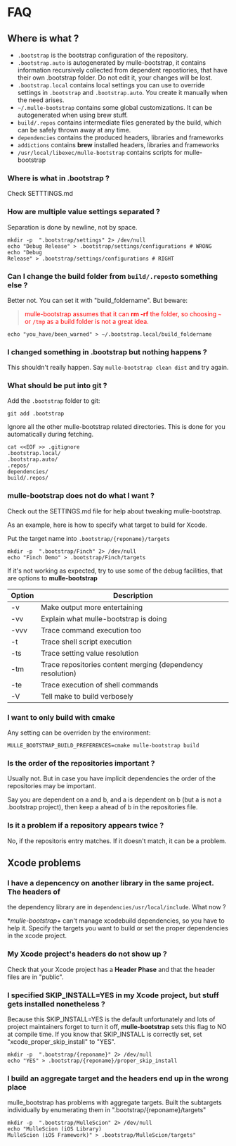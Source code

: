 # FAQ

## Where is what ?

* `.bootstrap` is the bootstrap configuration of the repository.
* `.bootstrap.auto` is autogenerated by mulle-bootstrap, it contains
information recursively collected from dependent repostiories, that have their
own .bootstrap folder. Do not edit it, your changes will be lost.
* `.bootstrap.local` contains local settings you can use to override settings
in `.bootstrap` and `.bootstrap.auto`. You create it manually when the need
arises.
* `~/.mulle-bootstrap` contains some global customizations. It can be
autogenerated when using brew stuff.
* `build/.repos` contains intermediate files generated by the build, which can
be safely thrown away at any time.
* `dependencies` contains the produced headers, libraries and frameworks
* `addictions` contains **brew** installed headers, libraries and frameworks
* `/usr/local/libexec/mulle-bootstrap` contains scripts for mulle-bootstrap


### Where is what in .bootstrap ?

Check SETTTINGS.md


### How are multiple value settings separated ?

Separation is done by newline, not by space.

```console
mkdir -p  ".bootstrap/settings" 2> /dev/null
echo "Debug Release" > .bootstrap/settings/configurations # WRONG
echo "Debug
Release" > .bootstrap/settings/configurations # RIGHT
```


### Can I change the build folder from `build/.repos`to something else  ?

Better not. You can set it with "build_foldername".
But beware:

><font color=red>mulle-bootstrap assumes that it can **rm -rf** the folder,
so choosing `~` or `/tmp` as a build folder is not a great idea.</font>

```console
echo "you_have/been_warned" > ~/.bootstrap.local/build_foldername
```


### I changed something in .bootstrap but nothing happens ?

This shouldn't really happen. Say `mulle-bootstrap clean dist` and try again.


### What should be put into git ?

Add the `.bootstrap` folder to git:

```
git add .bootstrap
```

Ignore all the other mulle-bootstrap related directories. This is done for
you automatically during fetching.

```
cat <<EOF >> .gitignore
.bootstrap.local/
.bootstrap.auto/
.repos/
dependencies/
build/.repos/
```


### mulle-bootstrap does not do what I want  ?

Check out the SETTINGS.md file for help about tweaking mulle-bootstrap.

As an example, here is how to specify what target to build for Xcode.

Put the target name into `.bootstrap/{reponame}/targets`

```console
mkdir -p  ".bootstrap/Finch" 2> /dev/null
echo "Finch Demo" > .bootstrap/Finch/targets
```

If it's not working as expected, try to use some of the debug facilities,
that are options to **mulle-bootstrap**

Option          | Description
----------------|-------------------------------
-v              | Make output more entertaining
-vv             | Explain what mulle-bootstrap is doing
-vvv            | Trace command execution too
-t              | Trace shell script execution
-ts             | Trace setting value resolution
-tm             | Trace repositories content merging (dependency resolution)
-te             | Trace execution of shell commands
-V              | Tell make to build verbosely



### I want to only build with cmake

Any setting can be overriden by the environment:

```
MULLE_BOOTSTRAP_BUILD_PREFERENCES=cmake mulle-bootstrap build
```


### Is the order of the repositories important ?

Usually not. But in case you have implicit dependencies the order of the
repositories may be important.

Say you are dependent on a and b, and a is dependent on b (but a is not a
.bootstrap project), then keep a ahead of b in the repositories file.


### Is it a problem if a repository appears twice ?

No, if the repositoris entry matches. If it doesn't match, it can be a problem.




## Xcode problems


### I have a depencency on another library in the same project. The headers of
the dependency library are in `dependencies/usr/local/include`. What now ?

**mulle-bootstrap*+ can't manage xcodebuild dependencies, so you have to help
it. Specify the targets you want to build or set the proper dependencies in the
xcode project.


### My Xcode project's headers do not show up ?

Check that your Xcode project has a **Header Phase** and that the header files
are in "public".



### I specified SKIP_INSTALL=YES in my Xcode project, but stuff gets installed nonetheless ?

Because this SKIP_INSTALL=YES is the default unfortunately and lots of project
maintainers forget to turn it off, **mulle-bootstrap** sets this flag to NO at
compile time. If you know that SKIP_INSTALL is correctly set, set
"xcode_proper_skip_install" to "YES".

```console
mkdir -p  ".bootstrap/{reponame}" 2> /dev/null
echo "YES" > .bootstrap/{reponame}/proper_skip_install
```


### I build an aggregate target and the headers end up in the wrong place

mulle_bootstrap has problems with aggregate targets. Built the subtargets
individually by enumerating them in ".bootstrap/{reponame}/targets"


```console
mkdir -p  ".bootstrap/MulleScion" 2> /dev/null
echo "MulleScion (iOS Library)
MulleScion (iOS Framework)" > .bootstrap/MulleScion/targets"
```


